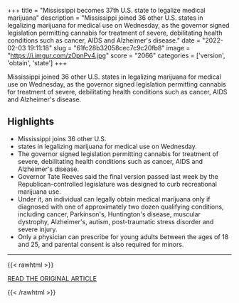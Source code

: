 +++
title = "Mississippi becomes 37th U.S. state to legalize medical marijuana"
description = "Mississippi joined 36 other U.S. states in legalizing marijuana for medical use on Wednesday, as the governor signed legislation permitting cannabis for treatment of severe, debilitating health conditions such as cancer, AIDS and Alzheimer's disease."
date = "2022-02-03 19:11:18"
slug = "61fc28b32058cec7c9c20fb8"
image = "https://i.imgur.com/zOpnPv4.jpg"
score = "2066"
categories = ['version', 'obtain', 'state']
+++

Mississippi joined 36 other U.S. states in legalizing marijuana for medical use on Wednesday, as the governor signed legislation permitting cannabis for treatment of severe, debilitating health conditions such as cancer, AIDS and Alzheimer's disease.

## Highlights

- Mississippi joins 36 other U.S.
- states in legalizing marijuana for medical use on Wednesday.
- The governor signed legislation permitting cannabis for treatment of severe, debilitating health conditions such as cancer, AIDS and Alzheimer's disease.
- Governor Tate Reeves said the final version passed last week by the Republican-controlled legislature was designed to curb recreational marijuana use.
- Under it, an individual can legally obtain medical marijuana only if diagnosed with one of approximately two dozen qualifying conditions, including cancer, Parkinson's, Huntington's disease, muscular dystrophy, Alzheimer's, autism, post-traumatic stress disorder and severe injury.
- Only a physician can prescribe for young adults between the ages of 18 and 25, and parental consent is also required for minors.

---

{{< rawhtml >}}
  <p class="article-category">
    <a target="_blank" href="https://www.reuters.com/world/us/mississippi-becomes-37th-us-state-legalize-medical-marijuana-2022-02-03/">READ THE ORIGINAL ARTICLE</a>
  </p>
{{< /rawhtml >}}
